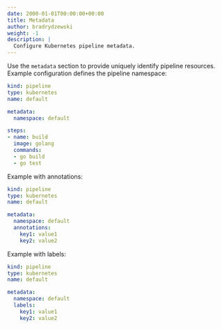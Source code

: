 ```yaml
---
date: 2000-01-01T00:00:00+00:00
title: Metadata
author: bradrydzewski
weight: -1
description: |
  Configure Kubernetes pipeline metadata.
---
```


Use the `metadata` section to provide uniquely identify pipeline resources. Example configuration defines the pipeline namespace:

```yaml {linenos=table, hl_lines=["5-6"]}
kind: pipeline
type: kubernetes
name: default

metadata:
  namespace: default

steps:
- name: build
  image: golang
  commands:
  - go build
  - go test
```


Example with annotations:

```yaml {linenos=table, hl_lines=["7-9"]}
kind: pipeline
type: kubernetes
name: default

metadata:
  namespace: default
  annotations:
    key1: value1
    key2: value2
```

Example with labels:

```yaml {linenos=table, hl_lines=["7-9"]}
kind: pipeline
type: kubernetes
name: default

metadata:
  namespace: default
  labels:
    key1: value1
    key2: value2
```